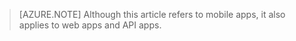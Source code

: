 <!-- keep by customization: begin -->
<!-- not suitable for Mooncake -->

<!-- keep by customization: end -->
> [AZURE.NOTE] Although this article refers to mobile apps, it also applies to web apps and API apps.
